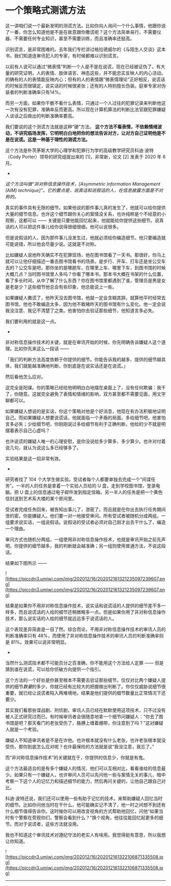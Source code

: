 # 一个策略式测谎方法

这一讲咱们说一个最新发明的测谎方法。比如你向人询问一个什么事情，他跟你说了一番，你怎么知道他是不是在故意跟你撒谎呢？这个方法简单易行，不需要仪器、不需要任何专业知识，甚至不需要训练，而且准确率还挺高。

识别谎言，是非常困难的。去年我们专栏讲过格拉德威尔的《与陌生人交谈》这本书，我们知道连审讯犯人的专家，有时候都难以识别谎言。

以前有人说可以通过“微表情”判断一个人是不是在说谎，现在已经被证伪了。有大量的研究证明，人的表情、肢体语言、神态这些，并不能忠实反映人的内心活动。的确有的人的表情能反映内心；但有的人的表情跟“微表情理论”正好相反，说谎话的时候反而很镇定，说实话的时候很紧张；还有的人特别擅长伪装。庭审专家对伪装者的判断准确率只有14%。

而另一方面，如果你干脆不看什么表情，只通过一个人过往的犯罪记录来判断他这一次有没有犯罪，准确率反而更高。所以现在计算机算法的判断比法官跟犯罪嫌疑人谈话之后做出的判断准确率要高。

我们要说的这个测谎方法就是这种“硬”方法。 **这个方法不看表情，不依赖情绪波动，不讲究临场发挥，它明明白白地把你的想法告诉对方，让对方自己证明他是不是在说谎。这是一种基于理性的测谎方法。**

这个方法是朴茨茅斯大学的心理学和犯罪行为学的高级教学研究员科迪·波特（Cody Porter）领导的研究组提出来的 [1]，非常新，论文 [2] 发表于 2020 年 6 月。

*

 *这个方法叫做“非对称信息操作技术，[Asymmetric Information Management (AIM) technique]”。它的要点是，说真话和说假话的人，在信息披露方面是不对称的。*

真实的事件具有无限的细节。如果他说的那件事儿真的发生了，他就可以给你提供大量的细节信息。也许这个细节跟你关心的案情没关系，也许纯粹是个不经意的小观察，这都可以 —— 关键是只要他能回忆起来，他就能给你提供这些细节。说真话的人可以把这件事儿给你说得很细很细，他可以说很多。

但是说假话的人，因为那件事儿没发生过，他就必须给你编造细节。他只要编造就可能说错，所以他会尽量少说。这就是不对称。

比如嫌疑人说他昨天确实不在犯罪现场，他在图书馆看了一天书。那很好，你马上就可以让他仔细描述一番去图书馆看书的场景。是步行、开车、打车还是坐公交车去的？公交车是吧，那你坐的是哪趟车，在哪里上车、哪里下车，到图书馆的时候大概几点？当时图书馆里人多吗？你看了哪本书，那本书大概在书架的什么位置，看了多长时间，从中了解了什么东西？你在图书馆里都遇到了谁，管理员是男是女是老是少？这些细节他总会有些印象，他总能说上一些。

如果嫌疑人撒谎了，他昨天没去图书馆，他就一定会含糊其辞。就算他平时经常去图书馆，他也不敢编造太多，因为他不敢赌昨天的图书馆有什么变化。他一定会说我没注意、我记不清楚了之类。他害怕你去验证那些细节，他知道言多必失。

我们要利用的就是这一点。

*

非对称信息操作技术的关键，就是在审讯开始的时候，你先明确告诉嫌疑人这个道理。比如你先来这么一段话 ——

「我们的判断方法高度依赖于你提供的细节。你能告诉我的越多、提供的细节越具体，我们就能越准确地判断，你到底是在说实话还是在说谎。」

然后看他怎么应对。

这完全是阳谋。你的策略已经给他明明白白地摆在桌面上了，没有任何欺骗：我干了，你随意。这就完全避免了表情和情绪的影响，双方甚至都不需要见面，用文字聊都可以。

如果嫌疑人想说的是实话，你这个策略对他是个好消息，他现在有办法积极地证明自己。而如果嫌疑人想要说谎话，他就面临一个矛盾的局面。多给细节吧，他害怕言多必失；少给细节吧，你刚刚说过多给细节有利于正确判断，他给的少不就是明摆着表示自己心虚吗？

也许说谎的嫌疑人唯一的心理安慰，是你没说给多少算多、多少算少。也许对付着说几句，就认为说这么多已经够多了。

实验结果是这一招非常有效。

*

研究者找了 104 个大学生做实验。受试者每个人都要单独去完成一个“间谍任务”。一半的人的任务是拿着一个实验人员给的 U 盘，走到学校图书馆，登录电脑，把 U 盘上的信息通过电子邮件发到指定信箱。另一半人的任务是把一个黄色信封送到艺术系大楼的某个房间里。

受试者完成任务回来，被告知出事儿了，泄密了。而且就是在你出去执行任务期间泄的密，你是嫌疑人。他们要一对一地接受审问。所有受试者被随机分成两组，一组要求说实话，一组说假话。说假话的受试者必须对自己刚才出去干什么了，编造一个理由。

审问方式也随机分两组，一组使用非对称信息操作技术，也就是审讯开始之前先声明，你提供的细节越多，我的判断就会越准确；另一组则使用普通方法，不说这段话。

结果如下图所示 ——

![https://piccdn3.umiwi.com/img/202012/16/202012161321235097239607.png](https://piccdn3.umiwi.com/img/202012/16/202012161321235097239607.png)

结果是如果你不用非对称信息操作技术，说实话和说谎话的人提供的细节差不多一样多，而且说谎话的人给的细节还稍微略多一点。但是如果你用了非对称信息操作技术，那么说实话的人给的细节就远远多于说谎话的人。

这个表现差异简直是一目了然。综合而论，不用非对称信息操作技术的审讯人员的判断准确率只有 48%，而使用了非对称信息操作技术的审讯人员的判断准确率则是 81%。效果可以说非常明显。

*

当然什么测谎技术都不可能百分之百准确，你不能用这个方法给人定罪 —— 但是猜到谁在说谎，可以给你侦破方向提供一个指引。

这个方法的一个好处是你甚至根本不需要去验证那些细节。仅仅对比两个嫌疑人提供的细节*数量*的多少，你就已经有比较大的把握做出判断了。你仅仅威胁说细节很重要，就已经让说谎者陷入两难境地，结果是他们提供的细节数量比正常情况下还要少。

其实我们看那些谍战剧、刑侦剧，审讯人员已经在默默使用这项技术，只不过没有被人正式研究过而已。有时候审讯者会很随意地拿一个细节问嫌疑人：“你去了图书馆是吧？那天看门的老张受伤了，胳膊上缠着绷带，你注意到了吗？”这对嫌疑人就是一个考验。

嫌疑人不知道审讯者是不是在诈他。也许根本就没有什么老张，也许老张根本就没受伤，那你到底怎么应对呢？也许最保险的方法就是说“我没注意，我忘了。”

而“非对称信息操作技术”的关键就在于，你提供的信息少，你就是有鬼。

这个方法最适合的是有多个嫌疑人的情况，他们可以互相对比，看看谁给的信息最少。如果只有一个嫌疑人，也许审问人员可以先问他一些与案情无关的事儿，暗中考察一下这个人的记忆力和描述细节的能力，然后再问关键的，让他自己跟自己对比。

科迪·波特还说，我们还可以使用一些有助于记忆的技术，来帮助嫌疑人回忆当时的细节。比如你问他当时在干什么，他可能确实记不清了，他一时之间想不到还有什么细节值得告诉你。这时候你可以用改变视角的方式帮助他回忆，问他“如果当时有个警察在旁观你们，警察会看到什么？”换个视角，他往往能回忆起更多的细节。而对于说谎者，这些方法就没用。

我也不知道这个审讯技术对遵纪守法的老实人有啥用。我觉得挺有意思，所以我想让你知道。

![https://piccdn3.umiwi.com/img/202012/16/202012161322106871335508.jpg](https://piccdn3.umiwi.com/img/202012/16/202012161322106871335508.jpg)

---

